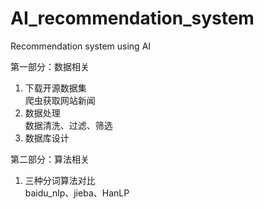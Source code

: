 # AI_recommendation_system

Recommendation system using AI

第一部分：数据相关
1.  下载开源数据集\
    爬虫获取网站新闻
2.  数据处理\
    数据清洗、过滤、筛选
3.  数据库设计

第二部分：算法相关
1.  三种分词算法对比\
    baidu_nlp、jieba、HanLP
 



